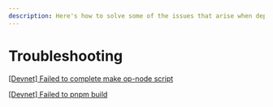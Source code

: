 ```yaml
---
description: Here's how to solve some of the issues that arise when deploying with TRH.
---
```


# Troubleshooting

[\[Devnet\] Failed to complete make op-node script](https://tokamak.notion.site/Devnet-Failed-to-complete-make-op-node-script-0ddffb5badfb41a39aa94610fd24fff9?pvs=4)

[\[Devnet\] Failed to pnpm build](https://tokamak.notion.site/Devnet-Failed-to-pnpm-build-6f1c199860cc4c41890bfaf6f3f48dc1?pvs=4)

